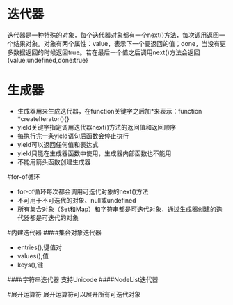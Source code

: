 # 迭代器

迭代器是一种特殊的对象，每个迭代器对象都有一个next\(\)方法，每次调用返回一个结果对象。对象有两个属性：value，表示下一个要返回的值；done，当没有更多数据返回的时候返回true。若在最后一个值之后调用next\(\)方法会返回{value:undefined,done:true}

# 生成器

* 生成器用来生成迭代器，在function关键字之后加\*来表示：function \*createIterator\(\){}
* yield关键字指定调用迭代器next()方法的返回值和返回顺序
* 每执行完一条yield语句后函数会停止执行
* yield可以返回任何值和表达式
* yield只能在生成器函数中使用，生成器内部函数也不能用
* 不能用箭头函数创建生成器

#for-of循环
* for-of循环每次都会调用可迭代对象的next()方法
* 不可用于不可迭代的对象、null或undefined
* 所有集合对象（Set和Map）和字符串都是可迭代对象，通过生成器创建的迭代器都是可迭代的对象

#内建迭代器
####集合对象迭代器
* entries(),键值对
* values(),值
* keys(),键

####字符串迭代器
支持Unicode
####NodeList迭代器

#展开运算符
展开运算符可以展开所有可迭代对象